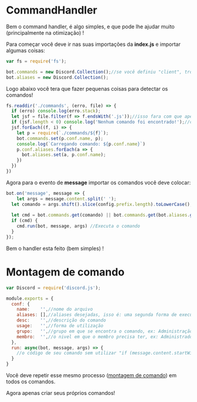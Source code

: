 # CommandHandler

Bem o command handler, é algo simples, e que pode lhe ajudar muito (principalmente na otimização) !

Para começar você deve ir nas suas importações da **index.js** e importar algumas coisas:
```js
var fs = require('fs');

bot.commands = new Discord.Collection();//se você definiu "client", troque "bot" por client!
bot.aliases = new Discord.Collection();
```
Logo abaixo você tera que fazer pequenas coisas para detectar os comandos!
```js
fs.readdir('./commands', (erro, file) => {
  if (erro) console.log(erro.stack);
  let jsf = file.filter(f => f.endsWith('.js'));//isso fara com que apenas pega os comandos feitos em ".js"
  if (jsf.length < 0) console.log('Nenhum comando foi encontrado!');//caso não tenha nenhum comando ou possivelmente algum erro
  jsf.forEach((f, i) => {
    let p = require(`./commands/${f}`);
    bot.commands.set(p.conf.name, p);
    console.log(`Carregando comando: ${p.conf.name}`)
    p.conf.aliases.forEach(a => {
      bot.aliases.set(a, p.conf.name);
    })
  })
})
```
Agora para o evento de **message** importar os comandos você deve colocar:
```js
bot.on('message', message => {
	let args = message.content.split(' ');
  let comando = args.shift().slice(config.prefix.length).toLowerCase();
  
  let cmd = bot.commands.get(comando) || bot.commands.get(bot.aliases.get(comando));
  if (cmd) {
    cmd.run(bot, message, args) //Executa o comando
  }
});
```
Bem o handler esta feito (bem simples) !

# Montagem de comando

```js
var Discord = require('discord.js');

module.exports = {
  conf: {
    name:    '',//nome do arquivo
    aliases: [],//aliases desejadas, isso é: uma segunda forma de execução do comando! Se não desejar nenhuma aliase apenas deixar vázio "[]"
    desc:    '',//descrição do comando
    usage:   '',//forma de utilização
    grupo:   '',//grupo em que se encontra o comando, ex: Administração,
    membro:  '',//o nivel em que o membro precisa ter, ex: Administrador, Membro, Dono
  },
  run: async(bot, message, args) => {
    //o código de seu comando sem utilizar "if (message.content.startWith('')) {}"
  }
}
```
Você deve repetir esse mesmo processo ([montagem de comando]()) em todos os comandos.

Agora apenas criar seus próprios comandos!
